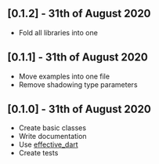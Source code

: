 ## [0.1.2] - 31th of August 2020

- Fold all libraries into one

## [0.1.1] - 31th of August 2020

- Move examples into one file
- Remove shadowing type parameters

## [0.1.0] - 31th of August 2020

- Create basic classes
- Write documentation
- Use [effective_dart](https://pub.dev/packages/effective_dart)
- Create tests